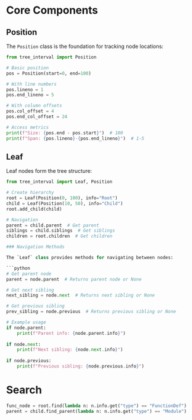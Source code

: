 
# Core Components

## Position

The `Position` class is the foundation for tracking node locations:

```python
from tree_interval import Position

# Basic position
pos = Position(start=0, end=100)

# With line numbers
pos.lineno = 1
pos.end_lineno = 5

# With column offsets
pos.col_offset = 4
pos.end_col_offset = 24

# Access metrics
print(f"Size: {pos.end - pos.start}")  # 100
print(f"Span: {pos.lineno}-{pos.end_lineno}")  # 1-5
```

## Leaf 

Leaf nodes form the tree structure:

```python
from tree_interval import Leaf, Position

# Create hierarchy
root = Leaf(Position(0, 100), info="Root")
child = Leaf(Position(10, 50), info="Child")
root.add_child(child)

# Navigation
parent = child.parent  # Get parent
siblings = child.siblings  # Get siblings
children = root.children  # Get children

### Navigation Methods

The `Leaf` class provides methods for navigating between nodes:

```python
# Get parent node
parent = node.parent  # Returns parent node or None

# Get next sibling
next_sibling = node.next  # Returns next sibling or None

# Get previous sibling
prev_sibling = node.previous  # Returns previous sibling or None

# Example usage
if node.parent:
    print(f"Parent info: {node.parent.info}")
    
if node.next:
    print(f"Next sibling: {node.next.info}")
    
if node.previous:
    print(f"Previous sibling: {node.previous.info}")
```

# Search
```python
func_node = root.find(lambda n: n.info.get("type") == "FunctionDef")
parent = child.find_parent(lambda n: n.info.get("type") == "Module")
```
